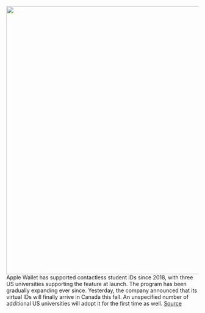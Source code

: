 <img src='https://cdn.vox-cdn.com/thumbor/CpSg1tr485DOhLw84F_HSJ1OXg0=/0x0:4463x3126/1200x800/filters:focal(1875x1206:2589x1920)/cdn.vox-cdn.com/uploads/chorus_image/image/69678529/695753658.0.jpg' width='700px' /><br/>
Apple Wallet has supported contactless student IDs since 2018, with three US universities supporting the feature at launch. The program has been gradually expanding ever since. Yesterday, the company announced that its virtual IDs will finally arrive in Canada this fall. An unspecified number of additional US universities will adopt it for the first time as well.
<a href='https://www.theverge.com/2021/8/4/22609571/apple-wallet-student-ids-university-expansion'> Source <a/>
